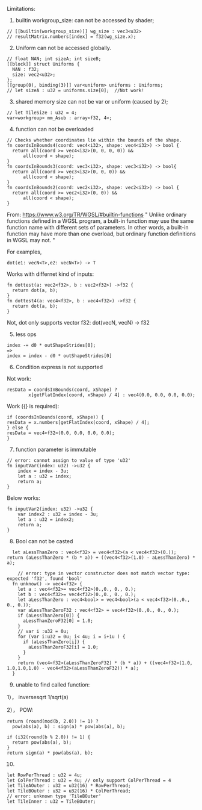 
Limitations: 

1. builtin workgroup_size: can not be accessed by shader;
```
// [[builtin(workgroup_size)]] wg_size : vec3<u32>
// resultMatrix.numbers[index] = f32(wg_size.x);
```

2. Uniform can not be accessed globally.

```
// float NAN; int sizeA; int sizeB;
[[block]] struct Uniforms {
  NAN : f32;
  size: vec2<u32>;
};
[[group(0), binding(3)]] var<uniform> uniforms : Uniforms;
// let sizeA : u32 = uniforms.size[0];  //Not work!
```

3. shared memory size can not be var or uniform (caused by 2);

```
// let TileSize : u32 = 4;
var<workgroup> mm_Asub : array<f32, 4>;
```

4. function can not be overloaded
```
// Checks whether coordinates lie within the bounds of the shape.
fn coordsInBounds4(coord: vec4<i32>, shape: vec4<i32>) -> bool {
  return all(coord >= vec4<i32>(0, 0, 0, 0)) &&
      all(coord < shape);
}
fn coordsInBounds3(coord: vec3<i32>, shape: vec3<i32>) -> bool{
  return all(coord >= vec3<i32>(0, 0, 0)) &&
      all(coord < shape);
}
fn coordsInBounds2(coord: vec2<i32>, shape: vec2<i32>) -> bool {
  return all(coord >= vec2<i32>(0, 0)) &&
      all(coord < shape);
}
```

From: https://www.w3.org/TR/WGSL/#builtin-functions
"
Unlike ordinary functions defined in a WGSL program, a built-in function may use the same function name with different sets of parameters. In other words, a built-in function may have more than one overload, but ordinary function definitions in WGSL may not.
"

For examples, 
```
dot(e1: vecN<T>,e2: vecN<T>) -> T 
```
Works with differnet kind of inputs:
```
fn dottest(a: vec2<f32>, b : vec2<f32>) ->f32 {
  return dot(a, b);
}
fn dottest4(a: vec4<f32>, b : vec4<f32>) ->f32 {
  return dot(a, b);
}
```

Not, dot only supports vector f32:
dot(vecN<f32>, vecN<f32>) -> f32

5. less ops

```
index -= d0 * outShapeStrides[0];
=>
index = index - d0 * outShapeStrides[0]

```

6. Condition express is not supported

Not work:
```
resData = coordsInBounds(coord, xShape) ?
        x[getFlatIndex(coord, xShape) / 4] : vec4(0.0, 0.0, 0.0, 0.0);
```
Work ({} is required):
```
if (coordsInBounds(coord, xShape)) {
resData = x.numbers[getFlatIndex(coord, xShape) / 4];
} else {
resData = vec4<f32>(0.0, 0.0, 0.0, 0.0); 
} 

```

7. function parameter is immutable

```
// error: cannot assign to value of type 'u32'
fn inputVar(index: u32) ->u32 {
    index = index - 3u;
    let a : u32 = index;
    return a;
}
```
Below works:
```
fn inputVar2(index: u32) ->u32 {
    var index2 : u32 = index - 3u;
    let a : u32 = index2;
    return a;
}
```

8. Bool can not be casted
  
  ```
    let aLessThanZero : vec4<f32> = vec4<f32>(a < vec4<f32>(0.));
  return (aLessThanZero * (b * a)) + ((vec4<f32>(1.0) - aLessThanZero) * a);
  ```
  
  ```
      // error: type in vector constructor does not match vector type: expected 'f32', found 'bool'
    fn unknow() -> vec4<f32> {
      let a : vec4<f32>= vec4<f32>(0.,0., 0., 0.);
      let b : vec4<f32>= vec4<f32>(0.,0., 0., 0.);
      let aLessThanZero : vec4<bool> = vec4<bool>(a < vec4<f32>(0.,0., 0., 0.));
      var aLessThanZeroF32 : vec4<f32> = vec4<f32>(0.,0., 0., 0.); 
      if (aLessThanZero[0]) {
        aLessThanZeroF32[0] = 1.0;
      }
      // var i :u32 = 0u;
      for (var i:u32 = 0u; i< 4u; i = i+1u ) {
        if (aLessThanZero[i]) {
          aLessThanZeroF32[i] = 1.0;
        }
      }
      return (vec4<f32>(aLessThanZeroF32) * (b * a)) + ((vec4<f32>(1.0, 1.0,1.0,1.0) - vec4<f32>(aLessThanZeroF32)) * a);
    }
  ```

  9. unable to find called function:
  
  1）， inversesqrt
  1/sqrt(a)
  
  2）， POW:
  ```
  return (round(mod(b, 2.0)) != 1) ?
    pow(abs(a), b) : sign(a) * pow(abs(a), b);

  if (i32(round(b % 2.0)) != 1) {
    return pow(abs(a), b);
  }
  return sign(a) * pow(abs(a), b);
```
  
  10. 
  ```
  let RowPerThread : u32 = 4u;
  let ColPerThread : u32 = 4u; // only support ColPerThread = 4
  let TileAOuter : u32 = u32(16) * RowPerThread;
  let TileBOuter : u32 = u32(16) * ColPerThread;
  // error: unknown type 'TileBOuter'
  let TileInner : u32 = TileBOuter;
```
